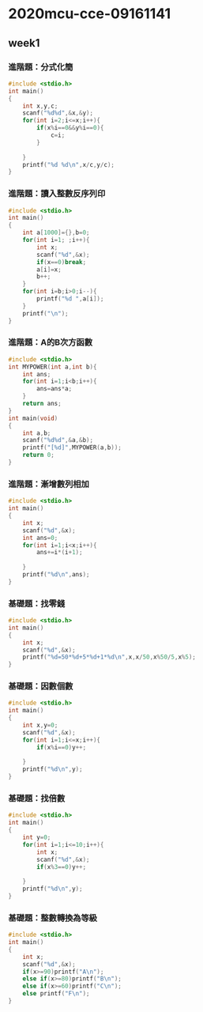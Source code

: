 # 2020mcu-cce-09161141
## week1
### 進階題：分式化簡 
```c
#include <stdio.h>
int main()
{
	int x,y,c;
	scanf("%d%d",&x,&y);
	for(int i=2;i<=x;i++){
		if(x%i==0&&y%i==0){
			c=i;
		}
	
	}
	printf("%d %d\n",x/c,y/c);
}

```
### 進階題：讀入整數反序列印 
```c
#include <stdio.h>
int main()
{
	int a[1000]={},b=0;
	for(int i=1; ;i++){
		int x;
		scanf("%d",&x);
		if(x==0)break;
		a[i]=x;
		b++;
	}
	for(int i=b;i>0;i--){
		printf("%d ",a[i]);
	}
	printf("\n");
}
```
### 進階題：A的B次方函數
```C
#include <stdio.h>
int MYPOWER(int a,int b){
	int ans;
	for(int i=1;i<b;i++){
		ans=ans*a;
	}
	return ans;
}
int main(void)
{
	int a,b;
	scanf("%d%d",&a,&b);
	printf("[%d]",MYPOWER(a,b));
	return 0;
}
```
### 進階題：漸增數列相加
```c
#include <stdio.h>
int main()
{
	int x;
	scanf("%d",&x);
	int ans=0;
	for(int i=1;i<x;i++){
		ans+=i*(i+1);
	
	}
	printf("%d\n",ans);
}
```
### 基礎題：找零錢 
```c
#include <stdio.h>
int main()
{
	int x;
	scanf("%d",&x);
	printf("%d=50*%d+5*%d+1*%d\n",x,x/50,x%50/5,x%5);
}
```
### 基礎題：因數個數 
```c
#include <stdio.h>
int main()
{
	int x,y=0;
	scanf("%d",&x);
	for(int i=1;i<=x;i++){
		if(x%i==0)y++;
	
	}
	printf("%d\n",y);
}
```
### 基礎題：找倍數
```c
#include <stdio.h>
int main()
{
	int y=0;
	for(int i=1;i<=10;i++){
		int x;
		scanf("%d",&x);
		if(x%3==0)y++;
	
	}
	printf("%d\n",y);
}
```
### 基礎題：整數轉換為等級
```c
#include <stdio.h>
int main()
{
	int x;
	scanf("%d",&x);
	if(x>=90)printf("A\n");
	else if(x>=80)printf("B\n");
	else if(x>=60)printf("C\n");
	else printf("F\n");
}
```
